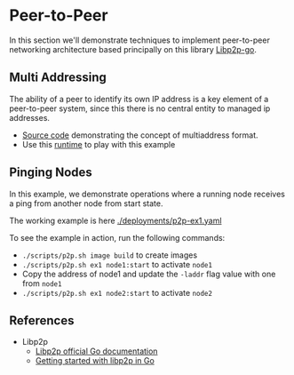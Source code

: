 # Peer-to-Peer

In this section we'll demonstrate techniques to implement peer-to-peer networking architecture based principally on this library [Libp2p-go](https://github.com/libp2p/go-libp2p).

## Multi Addressing

The ability of a peer to identify its own IP address is a key element of a peer-to-peer system, since this there is no central entity to managed ip addresses.

* [Source code](../cmd/p2p/multiaddr) demonstrating the concept of multiaddress format.
* Use this [runtime](../deployments/playground.yaml) to play with this example 

## Pinging Nodes

In this example, we demonstrate operations where a running node receives a ping from another node from start state.

The working example is here [./deployments/p2p-ex1.yaml](../deployments/p2p-ex1.yaml)

To see the example in action, run the following commands:

* `./scripts/p2p.sh image build` to create images
* `./scripts/p2p.sh ex1 node1:start` to activate `node1`
* Copy the address of node1 and update the `-laddr` flag value with one from `node1`
* `./scripts/p2p.sh ex1 node2:start` to activate `node2`

## References

* Libp2p 
    * [Libp2p official Go documentation](https://docs.libp2p.io/guides/getting-started/go)
    * [Getting started with libp2p in Go](https://dev.to/feliperosa/getting-started-with-libp2p-in-go-4hoa)
  